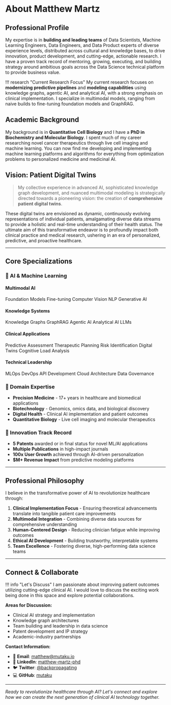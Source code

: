 # About Matthew Martz

## Professional Profile

My expertise is in **building and leading teams** of Data Scientists, Machine Learning Engineers, Data Engineers, and Data Product experts of diverse experience levels, distributed across cultural and knowledge bases, to drive innovation, product development, and cutting-edge, actionable research. I have a proven track record of mentoring, growing, executing, and building strategy around ambitious goals across the Data Science technical platform to provide business value.

!!! research "Current Research Focus"
    My current research focuses on **modernizing predictive pipelines** and **modeling capabilities** using knowledge graphs, agentic AI, and analytical AI, with a strong emphasis on clinical implementation. I specialize in multimodal models, ranging from naive builds to fine-tuning foundation models and GraphRAG.

## Academic Background

My background is in **Quantitative Cell Biology** and I have a **PhD in Biochemistry and Molecular Biology**. I spent much of my career researching novel cancer therapeutics through live cell imaging and machine learning. You can now find me developing and implementing machine learning platforms and algorithms for everything from optimization problems to personalized medicine and medicinal AI.

## Vision: Patient Digital Twins

> My collective experience in advanced AI, sophisticated knowledge graph development, and nuanced multimodal modeling is strategically directed towards a pioneering vision: the creation of **comprehensive patient digital twins**.

These digital twins are envisioned as dynamic, continuously evolving representations of individual patients, amalgamating diverse data streams to provide a holistic and real-time understanding of their health status. The ultimate aim of this transformative endeavor is to profoundly impact both clinical practice and medical research, ushering in an era of personalized, predictive, and proactive healthcare.

---

## Core Specializations

### 🧠 AI & Machine Learning

<div class="skills-grid">
  <div class="skill-category">
    <h4>Multimodal AI</h4>
    <div class="skill-tags">
      <span class="skill-tag">Foundation Models</span>
      <span class="skill-tag">Fine-tuning</span>
      <span class="skill-tag">Computer Vision</span>
      <span class="skill-tag">NLP</span>
      <span class="skill-tag">Generative AI</span>
    </div>
  </div>

  <div class="skill-category">
    <h4>Knowledge Systems</h4>
    <div class="skill-tags">
      <span class="skill-tag">Knowledge Graphs</span>
      <span class="skill-tag">GraphRAG</span>
      <span class="skill-tag">Agentic AI</span>
      <span class="skill-tag">Analytical AI</span>
      <span class="skill-tag">LLMs</span>
    </div>
  </div>

  <div class="skill-category">
    <h4>Clinical Applications</h4>
    <div class="skill-tags">
      <span class="skill-tag">Predictive Assessment</span>
      <span class="skill-tag">Therapeutic Planning</span>
      <span class="skill-tag">Risk Identification</span>
      <span class="skill-tag">Digital Twins</span>
      <span class="skill-tag">Cognitive Load Analysis</span>
    </div>
  </div>

  <div class="skill-category">
    <h4>Technical Leadership</h4>
    <div class="skill-tags">
      <span class="skill-tag">MLOps</span>
      <span class="skill-tag">DevOps</span>
      <span class="skill-tag">API Development</span>
      <span class="skill-tag">Cloud Architecture</span>
      <span class="skill-tag">Data Governance</span>
    </div>
  </div>
</div>

### 🔬 Domain Expertise

- **Precision Medicine** - 17+ years in healthcare and biomedical applications
- **Biotechnology** - Genomics, omics data, and biological discovery
- **Digital Health** - Clinical AI implementation and patient outcomes
- **Quantitative Biology** - Live cell imaging and molecular therapeutics

### 🚀 Innovation Track Record

- **5 Patents** awarded or in final status for novel ML/AI applications
- **Multiple Publications** in high-impact journals
- **100x User Growth** achieved through AI-driven personalization
- **$M+ Revenue Impact** from predictive modeling platforms

---

## Professional Philosophy

I believe in the transformative power of AI to revolutionize healthcare through:

1. **Clinical Implementation Focus** - Ensuring theoretical advancements translate into tangible patient care improvements
2. **Multimodal Integration** - Combining diverse data sources for comprehensive understanding
3. **Human-Centered Design** - Reducing clinician fatigue while improving outcomes
4. **Ethical AI Development** - Building trustworthy, interpretable systems
5. **Team Excellence** - Fostering diverse, high-performing data science teams

---

## Connect & Collaborate

!!! info "Let's Discuss"
    I am passionate about improving patient outcomes utilizing cutting-edge clinical AI. I would love to discuss the exciting work being done in this space and explore potential collaborations.

**Areas for Discussion:**
- Clinical AI strategy and implementation
- Knowledge graph architectures
- Team building and leadership in data science
- Patent development and IP strategy
- Academic-industry partnerships

**Contact Information:**
- 📧 **Email**: [matthew@mutaku.io](mailto:matthew@mutaku.io)
- 💼 **LinkedIn**: [matthew-martz-phd](https://linkedin.com/in/matthew-martz-phd)
- 🐦 **Twitter**: [@backpropagating](https://twitter.com/backpropagating)
- 💻 **GitHub**: [mutaku](https://github.com/mutaku)

---

*Ready to revolutionize healthcare through AI? Let's connect and explore how we can create the next generation of clinical AI technology together.*
